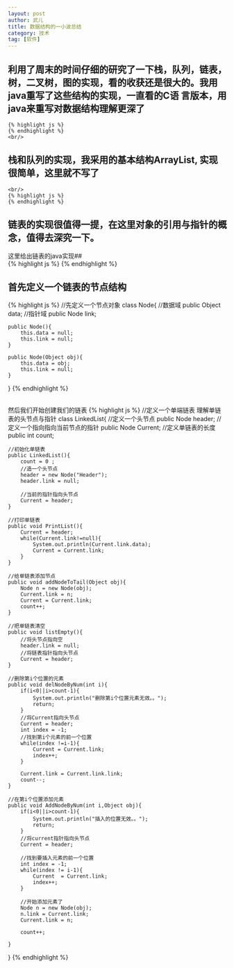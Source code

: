 ```yaml
---
layout: post
author: 武儿
title: 数据结构的一小波总结
category: 技术
tag: [软件]
---
```



## 利用了周末的时间仔细的研究了一下栈，队列，链表，树，二叉树，图的实现，看的收获还是很大的。我用java重写了这些结构的实现，一直看的C语   言版本，用java来重写对数据结构理解更深了  ##
	{% highlight js %}
	{% endhighlight %}
	<br/>
## 栈和队列的实现，我采用的基本结构**ArrayList**, 实现很简单，这里就不写了 ##
	<br/>
	{% highlight js %}
	{% endhighlight %}
## 链表的实现很值得一提，在这里对象的引用与指针的概念，值得去深究一下。
这里给出链表的java实现##
	<br/>
	{% highlight js %}
	{% endhighlight %}
<h2>首先定义一个链表的节点结构</h2>
{% highlight js %}
	//先定义一个节点对象
class Node{
	//数据域
	public Object data;
	//指针域
	public Node link;
	
	public Node(){
		this.data = null;
		this.link = null;
	}
	
	public Node(Object obj){
		this.data = obj;
		this.link = null;
	}
}
{% endhighlight %}

<br/>
然后我们开始创建我们的链表
{% highlight js %}
//定义一个单端链表   理解单链表的头节点与指针
class LinkedList{
	//定义一个头节点
	public Node header;
	//定义一个指向指向当前节点的指针
	public Node Current;
	//定义单链表的长度
	public  int count;
	
	//初始化单链表
	public LinkedList(){
		count = 0 ;
		//造一个头节点
		header = new Node("Header");
		header.link = null;
		
		//当前的指针指向头节点
		Current = header;
	}
	
	//打印单链表
	public void PrintList(){
		Current = header;
		while(Current.link!=null){
			System.out.println(Current.link.data);
			Current = Current.link;
		}
	}
	
	//给单链表添加节点
	public void addNodeToTail(Object obj){
		Node n = new Node(obj);
		Current.link = n;
		Current = Current.link;
		count++;
	}
	
	//把单链表清空
	public void listEmpty(){
		//将头节点指向空
		header.link = null;
		//将链表指针指向头节点
		Current = header;
	}
	
	//删除第i个位置的元素
	public void delNodeByNum(int i){
		if(i<0||i>count-1){
			System.out.println("删除第i个位置元素无效。。");
			return;
		}
		//将Current指向头节点
		Current = header;
		int index = -1;                                                     
		//找到第i个元素的前一个位置
		while(index !=i-1){
			Current = Current.link;
			index++;
		}
		
		Current.link = Current.link.link; 
		count--;
	}
	
	//在第i个位置添加元素
	public void AddNodeByNum(int i,Object obj){
		if(i<0||i>count-1){
			System.out.println("插入的位置无效。。");
			return;
		}
		//将current指针指向头节点
		Current = header;
		
		//找到要插入元素的前一个位置
		int index = -1;
		while(index != i-1){
			Current  = Current.link;
			index++;
		}
		
		//开始添加元素了
		Node n = new Node(obj);
		n.link = Current.link;
		Current.link = n;
		
		count++;
		
	}
}
{% endhighlight %}
